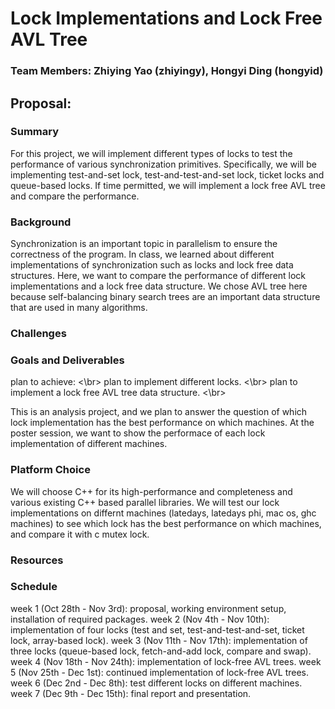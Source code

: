 # Lock Implementations and Lock Free AVL Tree
### Team Members: Zhiying Yao (zhiyingy), Hongyi Ding (hongyid)

## Proposal:
### Summary

For this project, we will implement different types of locks to test the performance of various synchronization primitives. Specifically, we will be implementing test-and-set lock, test-and-test-and-set lock, ticket locks and queue-based locks. If time permitted, we will implement a lock free AVL tree and compare the performance.

### Background

Synchronization is an important topic in parallelism to ensure the correctness of the program. In class, we learned about different implementations of synchronization such as locks and lock free data structures. Here, we want to compare the performance of different lock implementations and a lock free data structure. We chose AVL tree here because self-balancing binary search trees are an important data structure that are used in many algorithms.

### Challenges


### Goals and Deliverables

plan to achieve: <\br>
plan to implement different locks. <\br>
plan to implement a lock free AVL tree data structure. <\br>

This is an analysis project, and we plan to answer the question of which lock implementation has the best performance on which machines. At the poster session, we want to show the performace of each lock implementation of different machines. 


### Platform Choice
We will choose C++ for its high-performance and completeness and various existing C++ based parallel libraries. We will test our lock implementations on differnt machines (latedays, latedays phi, mac os, ghc machines) to see which lock has the best performance on which machines, and compare it with c mutex lock. 

### Resources

### Schedule
week 1 (Oct 28th - Nov 3rd): proposal, working environment setup, installation of required packages.
week 2 (Nov 4th - Nov 10th): implementation of four locks (test and set, test-and-test-and-set, ticket lock, array-based lock).
week 3 (Nov 11th - Nov 17th): implementation of three locks (queue-based lock, fetch-and-add lock, compare and swap).
week 4 (Nov 18th - Nov 24th): implementation of lock-free AVL trees.
week 5 (Nov 25th - Dec 1st): continued implementation of lock-free AVL trees.
week 6 (Dec 2nd - Dec 8th): test different locks on different machines.
week 7 (Dec 9th - Dec 15th): final report and presentation.
